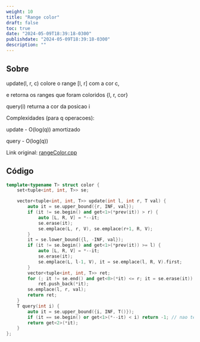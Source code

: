 ```yaml
---
weight: 10
title: "Range color"
draft: false
toc: true
date: "2024-05-09T18:39:18-0300"
publishdate: "2024-05-09T18:39:18-0300"
description: ""
---
```


## Sobre
 update(l, r, c) colore o range [l, r] com a cor c,

 e retorna os ranges que foram coloridos {l, r, cor}

 query(i) returna a cor da posicao i



 Complexidades (para q operacoes):

 update - O(log(q)) amortizado

 query - O(log(q))



Link original: [rangeColor.cpp](https://github.com/brunomaletta/Biblioteca/tree/master/Codigo/Estruturas/rangeColor.cpp)

## Código
```cpp
template<typename T> struct color {
	set<tuple<int, int, T>> se;

	vector<tuple<int, int, T>> update(int l, int r, T val) {
		auto it = se.upper_bound({r, INF, val});
		if (it != se.begin() and get<1>(*prev(it)) > r) {
			auto [L, R, V] = *--it;
			se.erase(it);
			se.emplace(L, r, V), se.emplace(r+1, R, V);
		}
		it = se.lower_bound({l, -INF, val});
		if (it != se.begin() and get<1>(*prev(it)) >= l) {
			auto [L, R, V] = *--it;
			se.erase(it);
			se.emplace(L, l-1, V), it = se.emplace(l, R, V).first;
		}
		vector<tuple<int, int, T>> ret;
		for (; it != se.end() and get<0>(*it) <= r; it = se.erase(it))
			ret.push_back(*it);
		se.emplace(l, r, val);
		return ret;
	}
	T query(int i) {
		auto it = se.upper_bound({i, INF, T()});
		if (it == se.begin() or get<1>(*--it) < i) return -1; // nao tem
		return get<2>(*it);
	}
};
```

